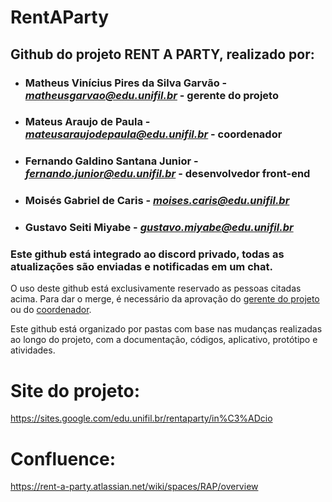 # RentAParty

## Github do projeto RENT A PARTY, realizado por:

- ### **Matheus Vinícius Pires da Silva Garvão** - *matheusgarvao@edu.unifil.br* - gerente do projeto
- ### **Mateus Araujo de Paula** - *mateusaraujodepaula@edu.unifil.br* - coordenador
- ### **Fernando Galdino Santana Junior** - *fernando.junior@edu.unifil.br* - desenvolvedor front-end
- ### **Moisés Gabriel de Caris** - *moises.caris@edu.unifil.br*
- ### **Gustavo Seiti Miyabe** - *gustavo.miyabe@edu.unifil.br*


### Este github está integrado ao discord privado, todas as atualizações são enviadas e notificadas em um chat.

O uso deste github está exclusivamente reservado as pessoas citadas acima.
Para dar o merge, é necessário da aprovação do <ins>gerente do projeto</ins> ou do <ins>coordenador</ins>.

Este github está organizado por pastas com base nas mudanças realizadas ao longo do projeto,
com a documentação, códigos, aplicativo, protótipo e atividades.

# **Site do projeto:** 
https://sites.google.com/edu.unifil.br/rentaparty/in%C3%ADcio

# **Confluence:** 
https://rent-a-party.atlassian.net/wiki/spaces/RAP/overview

